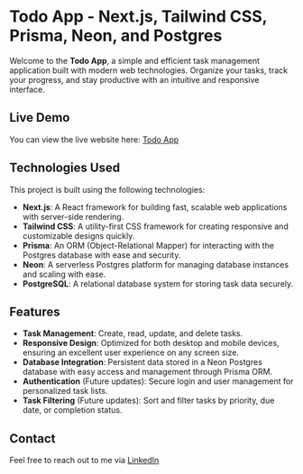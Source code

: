 # Todo App - Next.js, Tailwind CSS, Prisma, Neon, and Postgres

Welcome to the **Todo App**, a simple and efficient task management application built with modern web technologies. Organize your tasks, track your progress, and stay productive with an intuitive and responsive interface.

## Live Demo

You can view the live website here: [Todo App](http://todoapp-psi-lac.vercel.app/)

## Technologies Used

This project is built using the following technologies:

- **Next.js**: A React framework for building fast, scalable web applications with server-side rendering.
- **Tailwind CSS**: A utility-first CSS framework for creating responsive and customizable designs quickly.
- **Prisma**: An ORM (Object-Relational Mapper) for interacting with the Postgres database with ease and security.
- **Neon**: A serverless Postgres platform for managing database instances and scaling with ease.
- **PostgreSQL**: A relational database system for storing task data securely.

## Features

- **Task Management**: Create, read, update, and delete tasks.
- **Responsive Design**: Optimized for both desktop and mobile devices, ensuring an excellent user experience on any screen size.
- **Database Integration**: Persistent data stored in a Neon Postgres database with easy access and management through Prisma ORM.
- **Authentication** (Future updates): Secure login and user management for personalized task lists.
- **Task Filtering** (Future updates): Sort and filter tasks by priority, due date, or completion status.

## Contact

Feel free to reach out to me via [LinkedIn](https://www.linkedin.com/in/jason-edward-salim/)
